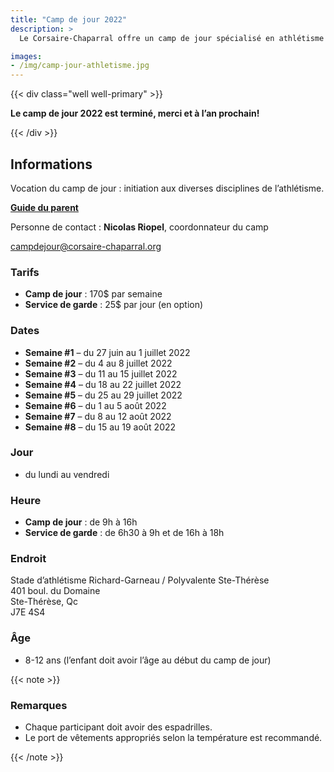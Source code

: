 ```yaml
---
title: "Camp de jour 2022"
description: >
  Le Corsaire-Chaparral offre un camp de jour spécialisé en athlétisme à l’été 2022, en partenariat avec les villes de Blainville et de Sainte-Thérèse.

images: 
- /img/camp-jour-athletisme.jpg
---
```


{{< div class="well well-primary" >}}

**Le camp de jour 2022 est terminé, merci et à l’an prochain!**

{{< /div >}}

## Informations 

Vocation du camp de jour : initiation aux diverses disciplines de l’athlétisme.

[**Guide du parent**](/docs/campdejour-guide-parent-2022.pdf)

Personne de contact : **Nicolas Riopel**, coordonnateur du camp

<campdejour@corsaire-chaparral.org>

### Tarifs

* **Camp de jour** : 170$ par semaine
* **Service de garde** : 25$ par jour (en option)

### Dates

* **Semaine #1** – du 27 juin au 1 juillet 2022
* **Semaine #2** – du 4 au 8 juillet 2022
* **Semaine #3** – du 11 au 15 juillet 2022
* **Semaine #4** – du 18 au 22 juillet 2022
* **Semaine #5** – du 25 au 29 juillet 2022
* **Semaine #6** – du 1 au 5 août 2022
* **Semaine #7** – du 8 au 12 août 2022
* **Semaine #8** – du 15 au 19 août 2022

### Jour

- du lundi au vendredi

### Heure

- **Camp de jour** : de 9h à 16h
- **Service de garde** : de 6h30 à 9h et de 16h à 18h

### Endroit

Stade d’athlétisme Richard-Garneau / Polyvalente Ste-Thérèse  
401 boul. du Domaine  
Ste-Thérèse, Qc  
J7E 4S4

### Âge

- 8-12 ans (l’enfant doit avoir l’âge au début du camp de jour)


{{< note >}}
### Remarques

- Chaque participant doit avoir des espadrilles.
- Le port de vêtements appropriés selon la température est recommandé.

{{< /note >}}

<!--
## Inscription

<a href="https://campdejour.corsaire-chaparral.org/e/1/le-camp-de-jour-2022" class="btn btn-primary btn--block" target="_blank">
Inscription au camp de jour
<span class="icon icon-angle-right"></span>
</a>
-->

